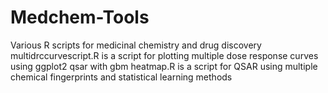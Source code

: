# Medchem-Tools
Various R scripts for medicinal chemistry and drug discovery
multidrccurvescript.R is a script for plotting multiple dose response curves using ggplot2
qsar with gbm heatmap.R is a script for QSAR using multiple chemical fingerprints and statistical learning methods
